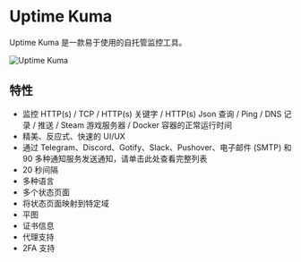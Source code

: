 # Uptime Kuma

Uptime Kuma 是一款易于使用的自托管监控工具。

![Uptime Kuma](https://user-images.githubusercontent.com/1336778/212262296-e6205815-ad62-488c-83ec-a5b0d0689f7c.jpg)

## 特性

+ 监控 HTTP(s) / TCP / HTTP(s) 关键字 / HTTP(s) Json 查询 / Ping / DNS 记录 / 推送 / Steam 游戏服务器 / Docker 容器的正常运行时间
+ 精美、反应式、快速的 UI/UX
+ 通过 Telegram、Discord、Gotify、Slack、Pushover、电子邮件 (SMTP) 和 90 多种通知服务发送通知，请单击此处查看完整列表
+ 20 秒间隔
+ 多种语言
+ 多个状态页面
+ 将状态页面映射到特定域
+ 平图
+ 证书信息
+ 代理支持
+ 2FA 支持
